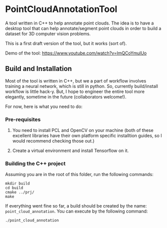 # PointCloudAnnotationTool
A tool written in C++ to help annotate point clouds. The idea is to have a desktop tool that can help annotate/segment point clouds in order to build a dataset for 3D computer vision problems. 

This is a first draft version of the tool, but it works (sort of). 

Demo of the tool: https://www.youtube.com/watch?v=lmQCoYmulUo

## Build and Installation
Most of the tool is written in C++, but we a part of workflow involves training a neural network, which is still in python. So, currently build/install workflow is little hack-y. But, I hope to engineer the entire tool more elegantly, sometime in the future (collaborators welcome!).

For now, here is what you need to do:

### Pre-requisites
1. You need to install PCL and OpenCV on your machine (both of these excellent libraries have their own platform specific installtion guides, so I would recommend checking those out.)

2. Create a virtual environment and install Tensorflow on it. 

### Building the C++ project
Assuming you are in the root of this folder, run the following commands:

```
mkdir build
cd build
cmake ../prj/
make
```


If everything went fine so far, a build should be created by the name: ```point_cloud_annotation```. You can execute by the following command:

```
./point_cloud_annotation
```

